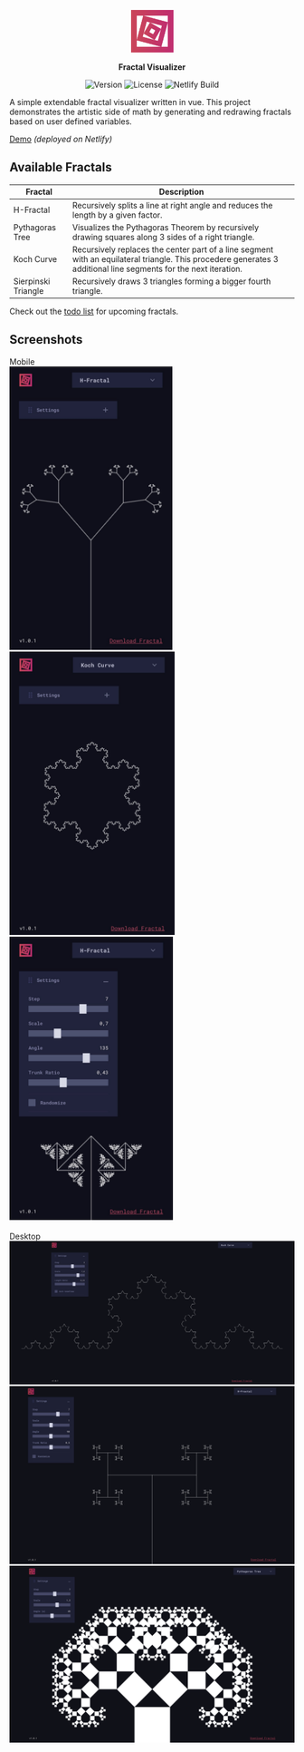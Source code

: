 <p align="center">
	<img width="75" height="75" src="src/assets/logo.png">
</p>
<p align="center">
	<b>Fractal Visualizer</b>
</p>
<p align="center">
	<img src="https://img.shields.io/github/package-json/v/felixgro/fractal-visualizer?color=%23b84961" alt="Version">
	<img src="https://img.shields.io/github/license/felixgro/fractal-visualizer?color=b84961" alt="License">
	<img src="https://img.shields.io/netlify/6918e7b9-3b07-476b-ab53-49a44bfd0040?color=b84961&label=build" alt="Netlify Build">
</p>

A simple extendable fractal visualizer written in vue. This project demonstrates the artistic side of math by generating and redrawing fractals based on user defined variables.

[Demo](https://fractal-visualizer.netlify.app/) *(deployed on Netlify)*

## Available Fractals

| Fractal          | Description   |
|------------------|---------------|
| H-Fractal        | Recursively splits a line at right angle and reduces the length by a given factor. |
| Pythagoras Tree  | Visualizes the Pythagoras Theorem by recursively drawing squares along 3 sides of a right triangle. |
| Koch Curve       | Recursively replaces the center part of a line segment with an equilateral triangle. This procedere generates 3 additional line segments for the next iteration. |
| Sierpinski Triangle | Recursively draws 3 triangles forming a bigger fourth triangle. |

Check out the [todo list](TODO.md) for upcoming fractals.

## Screenshots
<p>
	Mobile<br>
	<img height="500" src="docs/screenshots/4.jpeg"></img>
	<img height="500" src="docs/screenshots/5.jpeg"></img>
	<img height="500" src="docs/screenshots/6.jpeg"></img>
	<br><br>Desktop<br>
	<img src="docs/screenshots/1.png"></img>
	<img src="docs/screenshots/2.png"></img>
	<img src="docs/screenshots/3.png"></img>
</p>